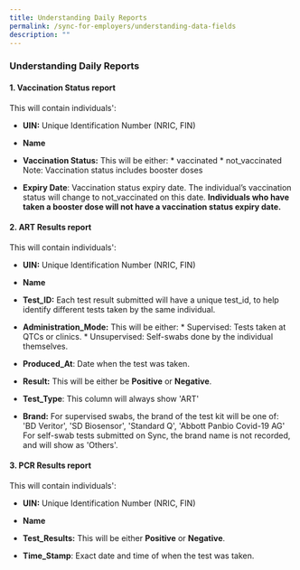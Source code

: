 ```yaml
---
title: Understanding Daily Reports
permalink: /sync-for-employers/understanding-data-fields
description: ""
---
```

### **Understanding Daily Reports**

#### **1. Vaccination Status report**

This will contain individuals':

* **UIN:** Unique Identification Number (NRIC, FIN)

* **Name**

* **Vaccination Status:** This will be either:
		* vaccinated
		* not_vaccinated
Note: Vaccination status includes booster doses

* **Expiry Date**: Vaccination status expiry date. The individual’s vaccination status will change to not_vaccinated on this date. **Individuals who have taken a booster dose will not have a vaccination status expiry date.**
		

#### **2. ART Results report**
This will contain individuals':

* **UIN:** Unique Identification Number (NRIC, FIN)

* **Name**

*   **Test_ID:** Each test result submitted will have a unique test_id, to help identify different tests taken by the same individual. 

*   **Administration_Mode:** This will be either:
		* Supervised: Tests taken at QTCs or clinics.
		* Unsupervised: Self-swabs done by the individual themselves.


*   **Produced_At**: Date when the test was taken. 

*   **Result:** This will be either be **Positive** or **Negative**.

*  **Test_Type**: This column will always show 'ART' 

*   **Brand:** For supervised swabs, the brand of the test kit will be one of:
		'BD Veritor', 'SD Biosensor', 'Standard Q', 'Abbott Panbio Covid-19 AG'
	For self-swab tests submitted on Sync, the brand name is not recorded, and will show as 'Others'.



#### **3. PCR Results report**
This will contain individuals':

* **UIN:** Unique Identification Number (NRIC, FIN)

* **Name**

*   **Test_Results:**
	This will be either **Positive** or **Negative**.

* **Time_Stamp**: Exact date and time of when the test was taken.